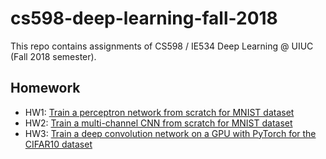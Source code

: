 # cs598-deep-learning-fall-2018
This repo contains assignments of CS598 / IE534 Deep Learning @ UIUC (Fall 2018 semester).



## Homework

* HW1: [Train a perceptron network from scratch for MNIST dataset](homework/hw1/README.md)
* HW2: [Train a multi-channel CNN from scratch for MNIST dataset](homework/hw2/README.md)
* HW3: [Train a deep convolution network on a GPU with PyTorch for the CIFAR10 dataset](homework/hw3/README.md)

